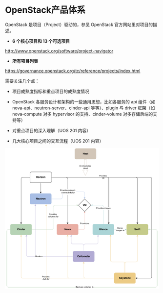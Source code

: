 # OpenStack产品体系

OpenStack 是项目（Project）驱动的，参见 OpenStack 官方网站里对项目的描述。

* **6 个核心项目和 13 个可选项目**

 http://www.openstack.org/software/project-navigator

* **所有项目列表**

 https://governance.openstack.org/tc/reference/projects/index.html 


需要关注几个点：

* 项目成熟度指标和重点项目的成熟度情况

* OpenStack 各服务设计和架构的一些通用思想，比如各服务的 api 组件（如 nova-api、neutron-server、cinder-api 等等）、plugin 与 driver 框架（如 nova-compute 对多 hypervisor 的支持、cinder-volume 对多存储后端的支持等） 

* 对重点项目的深入理解（UOS 201 内容）

* 几大核心项目之间的交互流程（UOS 201 内容）

![](/assets/mainservice.png)




